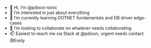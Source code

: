 - 👋 Hi, I’m @pdixon-tonic
- 👀 I’m interested in just about everything
- 🌱 I’m currently learning DOTNET fundamentals and DB driver edge-cases
- 💞️ I’m looking to collaborate on whatever needs collaborating
- 📫 Easiest to reach me via Slack at @pdixon, urgent needs contact @Emily

<!---
pdixon-tonic/pdixon-tonic is a ✨ special ✨ repository because its `README.md` (this file) appears on your GitHub profile.
You can click the Preview link to take a look at your changes.
--->

